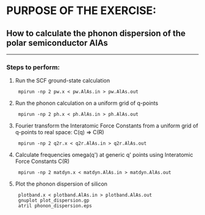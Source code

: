 # PURPOSE OF THE EXERCISE:
## How to calculate the phonon dispersion of the polar semiconductor AlAs
------------------------------------------------------------------------

### Steps to perform:

1. Run the SCF ground-state calculation

        mpirun -np 2 pw.x < pw.AlAs.in > pw.AlAs.out

2. Run the phonon calculation on a uniform grid of q-points

        mpirun -np 2 ph.x < ph.AlAs.in > ph.AlAs.out

3. Fourier transform the Interatomic Force Constants from a uniform grid of q-points to real space: C(q) => C(R)

        mpirun -np 2 q2r.x < q2r.AlAs.in > q2r.AlAs.out

4. Calculate frequencies omega(q') at generic q' points using Interatomic Force Constants C(R)

        mpirun -np 2 matdyn.x < matdyn.AlAs.in > matdyn.AlAs.out

5. Plot the phonon dispersion of silicon 

        plotband.x < plotband.AlAs.in > plotband.AlAs.out
        gnuplot plot_dispersion.gp
        atril phonon_dispersion.eps 
